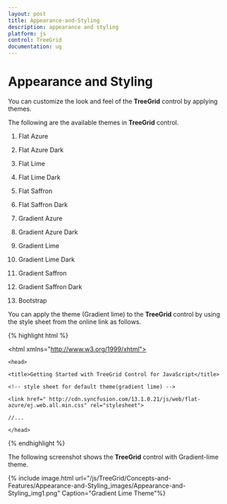```yaml
---
layout: post
title: Appearance-and-Styling
description: appearance and styling
platform: js
control: TreeGrid
documentation: ug
---
```


# Appearance and Styling

You can customize the look and feel of the **TreeGrid** control by applying themes.

The following are the available themes in **TreeGrid** control.

1. Flat Azure                          

2. Flat Azure Dark                 

3. Flat Lime                             

4. Flat Lime Dark                  

5. Flat Saffron                       

6. Flat Saffron Dark

7. Gradient Azure

8. Gradient Azure Dark

9. Gradient Lime

10. Gradient Lime Dark

11. Gradient Saffron

12. Gradient Saffron Dark

13. Bootstrap

You can apply the theme (Gradient lime) to the **TreeGrid** control by using the style sheet from the online link as follows.

{% highlight html %}

<!DOCTYPE html>

<html xmlns="http://www.w3.org/1999/xhtml">

	<head>

	<title>Getting Started with TreeGrid Control for JavaScript</title>

	<!-- style sheet for default theme(gradient lime) -->

	<link href=" http://cdn.syncfusion.com/13.1.0.21/js/web/flat-azure/ej.web.all.min.css" rel="stylesheet">

	//...
	
	</head>
	
</html>


{% endhighlight %}



The following screenshot shows the **TreeGrid** control with Gradient-lime theme.

{% include image.html url="/js/TreeGrid/Concepts-and-Features/Appearance-and-Styling_images/Appearance-and-Styling_img1.png" Caption="Gradient Lime Theme"%}

